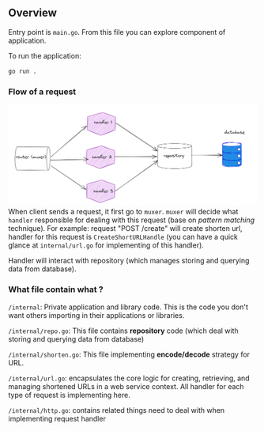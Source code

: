 ## Overview
Entry point is `main.go`. From this file you can explore component of application.

To run the application:
```bash
go run .
```

### Flow of a request
![overview](/doc/image/overview.png)
When client sends a request, it first go to `muxer`. `muxer` will decide what `handler` responsible for dealing with this request (base on *pattern matching* technique). For example: request "POST /create" will create shorten url, handler for this request is `CreateShortURLHandle` (you can have a quick glance at `internal/url.go` for implementing of this handler). 

Handler will interact with repository (which manages storing and querying data from database).

### What file contain what ?
`/internal`: Private application and library code. This is the code you don't want others importing in their applications or libraries. 

`/internal/repo.go`: This file contains **repository** code (which deal with storing and querying data from database)

`/internal/shorten.go`: This file implementing **encode/decode** strategy for URL.

`/internal/url.go`: encapsulates the core logic for creating, retrieving, and managing shortened URLs in a web service context. All handler for each type of request is implementing here.

`/internal/http.go`: contains related things need to deal with when implementing request handler 

